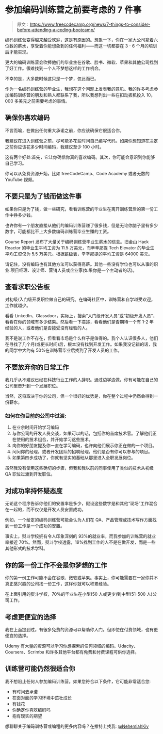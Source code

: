 # 参加编码训练营之前要考虑的 7 件事

> 原文：<https://www.freecodecamp.org/news/7-things-to-consider-before-attending-a-coding-bootcamp/>

编码训练营变得越来越受欢迎，这是有原因的。想象一下，你在一家大公司拿着六位数的薪水，享受着你能想象到的任何福利——而这一切都要在 3 - 6 个月的培训后才能实现。

更大的编码训练营会吹捧他们的毕业生在谷歌、脸书、微软、苹果和其他公司找到了好工作。很难找到一个人不梦想这样的工作机会。

不幸的是，大多数时候这只是一个梦，仅此而已。

作为一名编码训练营的毕业生，我想在这个问题上发表我的意见。我的许多考虑参加编码训练营的朋友和熟人都联系了我，所以我想列出一些在扣动扳机投入 10，000 多美元之前需要考虑的事情。

## 确保你喜欢编码

不言而喻，在做出任何重大承诺之前，你应该确保它很适合你。

我建议在进入训练营之前，尽可能多花些时间自己编写代码。如果你想知道在决定之前你应该花多少时间编码，我建议至少 100 小时。

这有两个好处:首先，它让你确信你真的喜欢编码。其次，你可能会意识到你能够自己学习。

你可以从免费资源开始，比如 freeCodeCamp、Code Academy 或者无数的 YouTube 视频。

## 不要只是为了钱而做这件事

如果你只是为了钱，做一些研究，看看训练营的毕业生在离开训练营后的第一份工作中挣多少钱。

也许你有一个朋友直接从他们的编码训练营赚了很多钱，但是无论你脑子里有多少数字，可能都比不上大多数编码训练营毕业生赚的工资。

Course Report 发布了大量关于编码训练营毕业生薪水的信息。旧金山 Hack Reactor 的毕业生平均工资为 11.5 万美元，而辛辛那提 Tech Elevator 的毕业生平均工资仅为 5.5 万美元。根据[薪级表](https://www.payscale.com/research/US/Location=Cincinnati-OH/Salary)，辛辛那提的平均工资是 64000 美元。

请记住，没有编码也有其他方法可以获得高薪。其他一些没有学位也可以从事的职业:项目经理、设计师、营销人员或企业家(如果你是一个主动者的话)。

## 查看求职公告板

对初级/入门级开发职位做自己的研究。在编码社区中，训练营和自学越受欢迎，工作就越少。

看看 LinkedIn、Glassdoor，实际上，搜索“入门级开发人员”或“初级开发人员”，看看在你的领域有多少结果。然后看一下描述，看看他们是否期待一个有 1-2 年经验的人，或者他们是否接受没有经验的人。

我不是说工作不存在，但看看市场是什么样子是值得的。我个人认识很多人，他们在寻找了几个月(或更长时间)后，根本没有找到开发工作。如果我没记错的话，我的同学中大约有 50%在训练营毕业后找到了开发人员的工作。

## 不要放弃你的日常工作

我几乎从不建议已经在科技行业工作的人辞职。通过边学边做，你有可能在自己的公司里晋升到一个发展职位。

当然，这将取决于你的公司，但一个很好的优势是，你在整个过程中仍然会得到一份薪水。

### 如何在你目前的公司中过渡:

1.  在业余时间开始学习编码
2.  与你公司的开发人员交谈，如果可以的话，包括你的首席技术官。了解他们正在使用的技术组合，并开始学习这些技术。
3.  向你的好朋友提及你一直在学习编码，也许向他们展示你正在做的一个项目。
4.  问问你的经理，或者开发团队的招聘经理，他们是否有你可以参与的项目。
5.  如果第四步成功了，你就有坚实的基础从那里进入全职发展岗位。

虽然我没有使用这些确切的步骤，但我和我以前的同事使用了类似的技术从初级 QA 职位过渡到开发职位。

## 对成功率持怀疑态度

无论这个程序告诉你他们的安置率是多少，假设这些数字是和其他“现场”工作混合在一起的，而不仅仅是开发人员安置成功。

例如，一个给定的编码训练营可能会认为人们在 QA、产品管理或技术写作方面找到一份工作是一个成功的安置。

事实上，熨斗学校拥有令人印象深刻的 93%的就业率，而我参加的训练营的就业率接近 70%。然而，熨斗学校透露，19%找到工作的人不是在做开发，而是一些其他形式的技术学科。

## 你的第一份工作不会是你梦想的工作

你的第一份工作可能不会在谷歌、微软或苹果。事实上，你可能需要在一家你并不真正感兴趣的公司找一份工作，这样你就可以积累经验。

在上面引用的熨斗学校，70%的毕业生在小型(50 人或更少)到中型(51-500 人)公司工作。

## 考虑更便宜的选择

我在上面提到过，有很多免费的资源可以帮助你入门。但即使在付费领域，也有更便宜的选择。

Udemy 有大量的资源可以学习你想探索的任何领域的编码。Udacity、Coursera、Scrimba 和许多其他平台都有免费和付费课程可供你选择。

## 训练营可能仍然很适合你

我不想阻止任何人参加编码训练营。如果您符合以下条件，它可能非常适合您:

*   有时间去承诺
*   在面对面的学习环境中茁壮成长
*   有钱花
*   你确定你喜欢编码吗
*   抱有现实的期望

想聊聊关于编码训练营或编程的更多内容吗？在推特上找我: [@NehemiahKiv](https://twitter.com/NehemiahKiv)